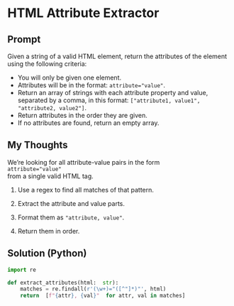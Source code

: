 

#  HTML Attribute Extractor
## Prompt


Given a string of a valid HTML element, return the attributes of the element using the following criteria:

-   You will only be given one element.
-   Attributes will be in the format:  `attribute="value"`.
-   Return an array of strings with each attribute property and value, separated by a comma, in this format:  `["attribute1, value1", "attribute2, value2"]`.
-   Return attributes in the order they are given.
-   If no attributes are found, return an empty array.

## My Thoughts

We’re looking for all attribute-value pairs in the form  
`attribute="value"`  
from a single valid HTML tag.

1.  Use a regex to find all matches of that pattern.
    
2.  Extract the attribute and value parts.
    
3.  Format them as `"attribute, value"`.
    
4.  Return them in order.

## Solution (Python)
```python
import re

def extract_attributes(html:  str):
	matches = re.findall(r'(\w+)="([^"]*)"', html)
	return  [f"{attr}, {val}"  for attr, val in matches]
```


